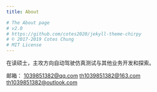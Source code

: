 ```yaml
---
title: About

# The About page
# v2.0
# https://github.com/cotes2020/jekyll-theme-chirpy
# © 2017-2019 Cotes Chung
# MIT License
---
```


在读硕士，主攻方向自动驾驶仿真测试与其他业务开发和探索。

邮箱：
1039851382@qq.com
th1039851382@163.com
th1039851382@outlook.com